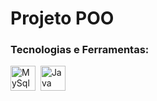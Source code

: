 # Projeto POO
### Tecnologias e Ferramentas:
 <div style="display=inline-block">
    <img height=40 title="MySql" alt="MySql" src="https://cdn.jsdelivr.net/gh/devicons/devicon@latest/icons/mysql/mysql-original-wordmark.svg"/>&nbsp;
    <img height=40 title="Java" alt="Java" src="https://cdn.jsdelivr.net/gh/devicons/devicon@latest/icons/java/java-original.svg"/>&nbsp;
 </div>
